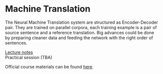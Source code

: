 # Machine Translation

The Neural Machine Translation system are structured as Encoder-Decoder pair. They are trained on parallel corpora, each training example is a pair of source sentence and a reference translation. Big advances could be done by preparing cleaner data and feeding the network with the right order of sentences.

[Lecture notes](https://github.com/katarinagresova/ia161/blob/main/Machine_Translation/notes.md)  
Practical session (TBA)  

Official course materials can be found [here](https://nlp.fi.muni.cz/en/AdvancedNlpCourse/MachineTranslation).

